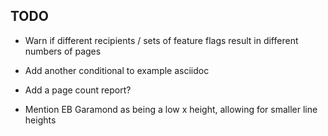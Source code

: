 ## TODO

* Warn if different recipients / sets of feature flags result in different
  numbers of pages

* Add another conditional to example asciidoc

* Add a page count report?

* Mention EB Garamond as being a low x height, allowing for smaller line
  heights 
